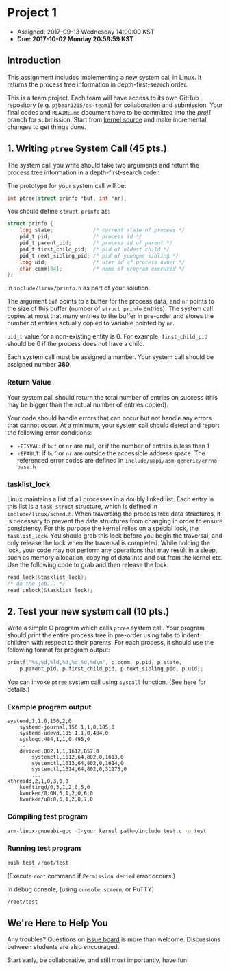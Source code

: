 # Project 1

* Assigned: 2017-09-13 Wednesday 14:00:00 KST
* **Due: 2017-10-02 Monday 20:59:59 KST**

## Introduction

This assignment includes implementing a new system call in Linux. It returns the process tree information in depth-first-search order.

This is a team project. Each team will have access to its own GitHub repository (e.g. `pjbear1215/os-team1`) for collaboration and submission. Your final codes and `README.md` document have to be committed into the _proj1_ branch for submission. Start from [kernel source](https://github.com/pjbear1215/linux-3.10-artik) and make incremental changes to get things done.

## 1. Writing `ptree` System Call (45 pts.)

The system call you write should take two arguments and return the process tree information in a depth-first-search order.

The prototype for your system call will be:
```c
int ptree(struct prinfo *buf, int *nr);
```

You should define `struct prinfo` as:
```c
struct prinfo {
	long state;             /* current state of process */
	pid_t pid;              /* process id */
	pid_t parent_pid;       /* process id of parent */
	pid_t first_child_pid;  /* pid of oldest child */
	pid_t next_sibling_pid; /* pid of younger sibling */
	long uid;               /* user id of process owner */
	char comm[64];          /* name of program executed */
};
```
in `include/linux/prinfo.h` as part of your solution.

The argument `buf` points to a buffer for the process data, and `nr` points to the size of this buffer (number of `struct prinfo` entries). The system call copies at most that many entries to the buffer in pre-order and stores the number of entries actually copied to variable pointed by `nr`.

`pid_t` value for a non-existing entity is 0. For example, `first_child_pid` should be 0 if the process does not have a child.

Each system call must be assigned a number. Your system call should be assigned number **380**.

### Return Value

Your system call should return the total number of entries on success (this may be bigger than the actual number of entries copied).

Your code should handle errors that can occur but not handle any errors that cannot occur. At a minimum, your system call should detect and report the following error conditions:
* `-EINVAL`: if `buf` or `nr` are null, or if the number of entries is less than 1
* `-EFAULT`: if `buf` or `nr` are outside the accessible address space.
The referenced error codes are defined in `include/uapi/asm-generic/errno-base.h`

### tasklist_lock

Linux maintains a list of all processes in a doubly linked list. Each entry in this list is a `task_struct` structure, which is defined in `include/linux/sched.h`. When traversing the process tree data structures, it is necessary to prevent the data structures from changing in order to ensure consistency. For this purpose the kernel relies on a special lock, the `tasklist_lock`. You should grab this lock before you begin the traversal, and only release the lock when the traversal is completed. While holding the lock, your code may not perform any operations that may result in a sleep, such as memory allocation, copying of data into and out from the kernel etc. Use the following code to grab and then release the lock:

```c
read_lock(&tasklist_lock);
/* do the job... */
read_unlock(&tasklist_lock);
```
## 2. Test your new system call (10 pts.)

Write a simple C program which calls `ptree` system call. Your program should print the entire process tree in pre-order using tabs to indent children with respect to their parents. For each process, it should use the following format for program output:
```c
printf("%s,%d,%ld,%d,%d,%d,%d\n", p.comm, p.pid, p.state,
	p.parent_pid, p.first_child_pid, p.next_sibling_pid, p.uid);
```

You can invoke `ptree` system call using `syscall` function. (See [here](https://linux.die.net/man/2/syscall) for details.)

### Example program output

```
systemd,1,1,0,156,2,0
	systemd-journal,156,1,1,0,185,0
	systemd-udevd,185,1,1,0,484,0
	syslogd,484,1,1,0,495,0
   	...
   	deviced,802,1,1,1612,857,0
		systemctl,1612,64,802,0,1613,0
		systemctl,1613,64,802,0,1614,0
		systemctl,1614,64,802,0,31175,0
 		...
kthreadd,2,1,0,3,0,0
	ksoftirqd/0,3,1,2,0,5,0
	kworker/0:0H,5,1,2,0,6,0
	kworker/u8:0,6,1,2,0,7,0
```

### Compiling test program


```bash
arm-linux-gnueabi-gcc -I<your kernel path>/include test.c -o test
```

### Running test program

```bash
push test /root/test
```

(Execute `root` command if `Permission denied` error occurs.)

In debug console, (using `console`, `screen`, or PuTTY)

```bash
/root/test
```

## We're Here to Help You

Any troubles? Questions on [issue board](https://github.com/ossnu/osfall2017/issues) is more than welcome. Discussions between students are also encouraged.

Start early, be collaborative, and still most importantly, have fun!

